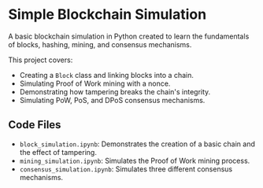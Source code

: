 # Simple Blockchain Simulation

A basic blockchain simulation in Python created to learn the fundamentals of blocks, hashing, mining, and consensus mechanisms.

This project covers:
- Creating a `Block` class and linking blocks into a chain.
- Simulating Proof of Work mining with a nonce.
- Demonstrating how tampering breaks the chain's integrity.
- Simulating PoW, PoS, and DPoS consensus mechanisms.

## Code Files

* `block_simulation.ipynb`: Demonstrates the creation of a basic chain and the effect of tampering.
* `mining_simulation.ipynb`: Simulates the Proof of Work mining process.
* `consensus_simulation.ipynb`: Simulates three different consensus mechanisms.
